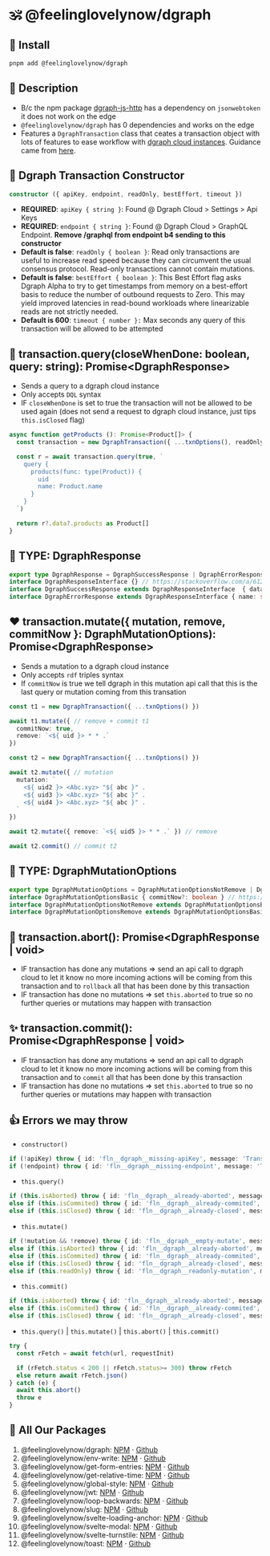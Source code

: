 # 🕉 @feelinglovelynow/dgraph


## 💎 Install
```bash
pnpm add @feelinglovelynow/dgraph
```


## 🙏 Description
* B/c the npm package [dgraph-js-http](https://www.npmjs.com/package/dgraph-js-http?activeTab=dependencies) has a dependency on `jsonwebtoken` it does not work on the edge
*  `@feelinglovelynow/dgraph` has 0 dependencies and works on the edge
* Features a `DgraphTransaction` class that ceates a transaction object with lots of features to ease workflow with [dgraph cloud instances](https://dgraph.io/product). Guidance came from [here](https://dgraph.io/docs/dql/clients/raw-http/).


## 💚 Dgraph Transaction Constructor
```ts
constructor ({ apiKey, endpoint, readOnly, bestEffort, timeout })
```
* **REQUIRED**: `apiKey { string }`: Found @ Dgraph Cloud > Settings > Api Keys
* **REQUIRED**: `endpoint { string }`: Found @ Dgraph Cloud > GraphQL Endpoint. **Remove /graphql from endpoint b4 sending to this constructor**
* **Default is false**: `readOnly { boolean }`: Read only transactions are useful to increase read speed because they can circumvent the usual consensus protocol. Read-only transactions cannot contain mutations.
* **Default is false**: `bestEffort { boolean }`: This Best Effort flag asks Dgraph Alpha to try to get timestamps from memory on a best-effort basis to reduce the number of outbound requests to Zero. This may yield improved latencies in read-bound workloads where linearizable reads are not strictly needed.
* **Default is 600**: `timeout { number }:` Max seconds any query of this transaction will be allowed to be attempted


## 💛 transaction.query(closeWhenDone: boolean, query: string): Promise\<DgraphResponse\>
* Sends a query to a dgraph cloud instance
* Only accepts `DQL` syntax
* IF `closeWhenDone` is set to true the transaction will not be allowed to be used again (does not send a request to dgraph cloud instance, just tips `this.isClosed` flag)
```ts
async function getProducts (): Promise<Product[]> {
  const transaction = new DgraphTransaction({ ...txnOptions(), readOnly: true, bestEffort: true })

  const r = await transaction.query(true, `
    query {
      products(func: type(Product)) {
        uid
        name: Product.name
      }
    }
  `)

  return r?.data?.products as Product[]
}
```


## 🧡 TYPE: DgraphResponse
```ts
export type DgraphResponse = DgraphSuccessResponse | DgraphErrorResponse
interface DgraphResponseInterface {} // https://stackoverflow.com/a/61281828
interface DgraphSuccessResponse extends DgraphResponseInterface  { data: any, extensions: any, txn: any, metrics: never, name: never, url: never, errors: never }
interface DgraphErrorResponse extends DgraphResponseInterface { name: string, url: string, errors: { message: string, extensions: { code: string } }[], data: never, errors?: never, extensions: never, txn: never, metrics: never }

```


## ❤️ transaction.mutate({ mutation, remove, commitNow }: DgraphMutationOptions): Promise\<DgraphResponse\>
* Sends a mutation to a dgraph cloud instance
* Only accepts `rdf` triples syntax
* If `commitNow` is true we tell dgraph in this mutation api call that this is the last query or mutation coming from this transation
```ts
const t1 = new DgraphTransaction({ ...txnOptions() })

await t1.mutate({ // remove + commit t1
  commitNow: true,
  remove: `<${ uid }> * * .`
})

const t2 = new DgraphTransaction({ ...txnOptions() })

await t2.mutate({ // mutation
  mutation: `
    <${ uid2 }> <Abc.xyz> "${ abc }" .
    <${ uid3 }> <Abc.xyz> "${ abc }" .
    <${ uid4 }> <Abc.xyz> "${ abc }" .
  `
})

await t2.mutate({ remove: `<${ uid5 }> * * .` }) // remove

await t2.commit() // commit t2
```

## 💟 TYPE: DgraphMutationOptions
```ts
export type DgraphMutationOptions = DgraphMutationOptionsNotRemove | DgraphMutationOptionsRemove
interface DgraphMutationOptionsBasic { commitNow?: boolean } // https://stackoverflow.com/a/61281828
interface DgraphMutationOptionsNotRemove extends DgraphMutationOptionsBasic { mutation: string, remove?: never }
interface DgraphMutationOptionsRemove extends DgraphMutationOptionsBasic { remove: string, mutation?: never }
```

## 🌟 transaction.abort(): Promise\<DgraphResponse | void\>
* IF transaction has done any mutations => send an api call to dgraph cloud to let it know no more incoming actions will be coming from this transaction and to `rollback` all that has been done by this transaction
* IF transaction has done no mutations => set `this.aborted` to true so no further queries or mutations may happen with transaction


## ✨ transaction.commit(): Promise\<DgraphResponse | void\>
* IF transaction has done any mutations => send an api call to dgraph cloud to let it know no more incoming actions will be coming from this transaction and to `commit` all that has been done by this transaction
* IF transaction has done no mutations => set `this.aborted` to true so no further queries or mutations may happen with transaction

## 👍 Errors we may throw
* `constructor()`
```ts
if (!apiKey) throw { id: 'fln__dgraph__missing-apiKey', message: 'Transaction constructor needs an apiKey', log: { apiKey } }
if (!endpoint) throw { id: 'fln__dgraph__missing-endpoint', message: 'Transaction constructor needs an endpoint', log: { endpoint } }
```
* `this.query()`
```ts
if (this.isAborted) throw { id: 'fln__dgraph__already-aborted', message: 'Transaction already aborted', log: { query } }
else if (this.isCommited) throw { id: 'fln__dgraph__already-commited', message: 'Transaction already commited', log: { query } }
else if (this.isClosed) throw { id: 'fln__dgraph__already-closed', message: 'Transaction already closed', log: { query } }
```
* `this.mutate()`
```ts
if (!mutation && !remove) throw { id: 'fln__dgraph__empty-mutate', message: 'Mutate function requires a mutation or remove string' }
else if (this.isAborted) throw { id: 'fln__dgraph__already-aborted', message: 'Transaction already aborted', log: { mutation, remove, commitNow } }
else if (this.isCommited) throw { id: 'fln__dgraph__already-commited', message: 'Transaction already commited', log: { mutation, remove, commitNow } }
else if (this.isClosed) throw { id: 'fln__dgraph__already-closed', message: 'Transaction already closed', log: { mutation, remove, commitNow } }
else if (this.readOnly) throw { id: 'fln__dgraph__readonly-mutation', message: 'Readonly transactions may not contain mutations', log: { mutation, remove, commitNow } }
```
* `this.commit()`
```ts
if (this.isAborted) throw { id: 'fln__dgraph__already-aborted', message: 'Transaction already aborted' }
else if (this.isCommited) throw { id: 'fln__dgraph__already-commited', message: 'Transaction already commited' }
else if (this.isClosed) throw { id: 'fln__dgraph__already-closed', message: 'Transaction already closed' }
```
* `this.query()` |  `this.mutate()` |  `this.abort()` |  `this.commit()`
```ts
try {
  const rFetch = await fetch(url, requestInit)

  if (rFetch.status < 200 || rFetch.status>= 300) throw rFetch
  else return await rFetch.json()
} catch (e) {
  await this.abort()
  throw e
}
```
## 🎁 All Our Packages
1. @feelinglovelynow/dgraph: [NPM](https://www.npmjs.com/package/@feelinglovelynow/dgraph) ⋅ [Github](https://github.com/feelinglovelynow/dgraph)
1. @feelinglovelynow/env-write: [NPM](https://www.npmjs.com/package/@feelinglovelynow/env-write) ⋅ [Github](https://github.com/feelinglovelynow/env-write)
1. @feelinglovelynow/get-form-entries: [NPM](https://www.npmjs.com/package/@feelinglovelynow/get-form-entries) ⋅ [Github](https://github.com/feelinglovelynow/get-form-entries)
1. @feelinglovelynow/get-relative-time: [NPM](https://www.npmjs.com/package/@feelinglovelynow/get-relative-time) ⋅ [Github](https://github.com/feelinglovelynow/get-relative-time)
1. @feelinglovelynow/global-style: [NPM](https://www.npmjs.com/package/@feelinglovelynow/global-style) ⋅ [Github](https://github.com/feelinglovelynow/global-style)
1. @feelinglovelynow/jwt: [NPM](https://www.npmjs.com/package/@feelinglovelynow/jwt) ⋅ [Github](https://github.com/feelinglovelynow/jwt)
1. @feelinglovelynow/loop-backwards: [NPM](https://www.npmjs.com/package/@feelinglovelynow/loop-backward) ⋅ [Github](https://github.com/feelinglovelynow/loop-backwards)
1. @feelinglovelynow/slug: [NPM](https://www.npmjs.com/package/@feelinglovelynow/slug) ⋅ [Github](https://github.com/feelinglovelynow/slug)
1. @feelinglovelynow/svelte-loading-anchor: [NPM](https://www.npmjs.com/package/@feelinglovelynow/svelte-loading-anchor) ⋅ [Github](https://github.com/feelinglovelynow/svelte-loading-anchor)
1. @feelinglovelynow/svelte-modal: [NPM](https://www.npmjs.com/package/@feelinglovelynow/svelte-modal) ⋅ [Github](https://github.com/feelinglovelynow/svelte-modal)
1. @feelinglovelynow/svelte-turnstile: [NPM](https://www.npmjs.com/package/@feelinglovelynow/svelte-turnstile) ⋅ [Github](https://github.com/feelinglovelynow/svelte-turnstile)
1. @feelinglovelynow/toast: [NPM](https://www.npmjs.com/package/@feelinglovelynow/toast) ⋅ [Github](https://github.com/feelinglovelynow/toast)
